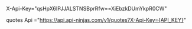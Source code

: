 X-Api-Key="qsHpX6IPJJALSTNSBprRfw==XiEbzkDUmYkpR0CW"

quotes Api ="https://api.api-ninjas.com/v1/quotes?X-Api-Key={API_KEY}"